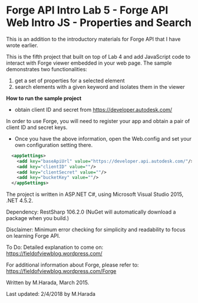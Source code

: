 # Forge API Intro Lab 5 - Forge API Web Intro JS - Properties and Search 

This is an addition to the introductory materials for Forge API that I have wrote earlier.

This is the fifth project that built on top of Lab 4 and add JavaScript code to interact with Forge viewer embedded in your web page. 
The sample demonstrates two functionalities:
 
1. get a set of properties for a selected element
2. search elements with a given keyword and isolates them in the viewer    

**How to run the sample project**

* obtain client ID and secret from https://developer.autodesk.com/

In order to use Forge, you will need to register your app and obtain a pair of client ID and secret keys.

* Once you have the above information, open the Web.config and set your own configuration setting there.  


```xml
  <appSettings>
    <add key="baseApiUrl" value="https://developer.api.autodesk.com/"/>
    <add key="clientID" value=""/>
    <add key="clientSecret" value=""/>
    <add key="bucketKey" value=""/>
  </appSettings>
```

The project is written in ASP.NET C#, using Microsoft Visual Studio 2015, .NET 4.5.2.

Dependency: RestSharp 106.2.0 (NuGet will automatically download a package when you build.) 

Disclaimer: Minimum error checking for simplicity and readability to focus on learning Forge API. 

To Do: Detailed explanation to come on:  
https://fieldofviewblog.wordpress.com/

For additional information about Forge, please refer to:
https://fieldofviewblog.wordpress.com/Forge

Written by M.Harada, March 2015. 

Last updated: 2/4/2018 by M.Harada 
